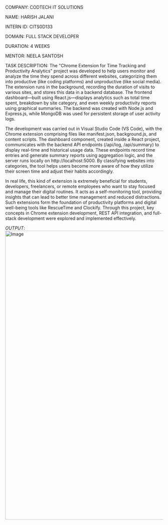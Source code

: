 COMPANY: CODTECH IT SOLUTIONS

NAME: HARISH JALANI

INTERN ID: CITS0D133

DOMAIN: FULL STACK DEVELOPER

DURATION: 4 WEEKS

MENTOR: NEELA SANTOSH

TASK DESCRIPTION:
The "Chrome Extension for Time Tracking and Productivity Analytics" project was developed to help users monitor and analyze the time they spend across different websites, categorizing them into productive (like coding platforms) and unproductive (like social media). The extension runs in the background, recording the duration of visits to various sites, and stores this data in a backend database. The frontend dashboard—built using React.js—displays analytics such as total time spent, breakdown by site category, and even weekly productivity reports using graphical summaries. The backend was created with Node.js and Express.js, while MongoDB was used for persistent storage of user activity logs.

The development was carried out in Visual Studio Code (VS Code), with the Chrome extension comprising files like manifest.json, background.js, and content scripts. The dashboard component, created inside a React project, communicates with the backend API endpoints (/api/log, /api/summary) to display real-time and historical usage data. These endpoints record time entries and generate summary reports using aggregation logic, and the server runs locally on http://localhost:5000. By classifying websites into categories, the tool helps users become more aware of how they utilize their screen time and adjust their habits accordingly.

In real life, this kind of extension is extremely beneficial for students, developers, freelancers, or remote employees who want to stay focused and manage their digital routines. It acts as a self-monitoring tool, providing insights that can lead to better time management and reduced distractions. Such extensions form the foundation of productivity platforms and digital well-being tools like RescueTime and Clockify. Through this project, key concepts in Chrome extension development, REST API integration, and full-stack development were explored and implemented effectively.

*OUTPUT*:
<img width="1902" height="921" alt="Image" src="https://github.com/user-attachments/assets/f37fd7a0-ee07-4519-ae56-502ebebdbd97" />
